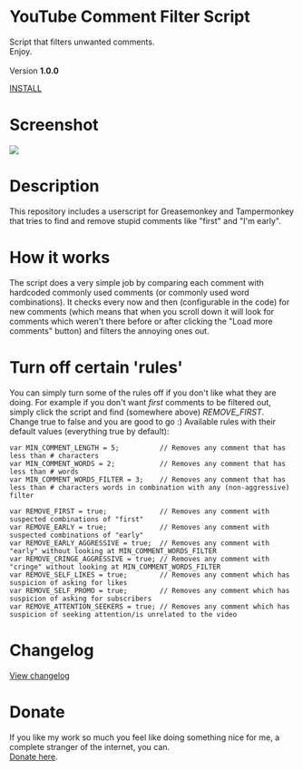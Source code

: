 # YouTube Comment Filter Script
Script that filters unwanted comments.
<BR/>
Enjoy.
<BR/><BR/>
Version <strong>1.0.0</strong>

<A HREF="https://github.com/TomONeill/youtube-comment-filter-script/raw/master/yt-comment-filter-latest.user.js">INSTALL</A>

# Screenshot
<IMG SRC="https://raw.githubusercontent.com/TomONeill/youtube-comment-filter-script/master/screenshots/preview.png" />

# Description
This repository includes a userscript for Greasemonkey and Tampermonkey that tries to find and remove stupid comments like "first" and "I'm early".

# How it works
The script does a very simple job by comparing each comment with hardcoded commonly used comments (or commonly used word combinations). It checks every now and then (configurable in the code) for new comments (which means that when you scroll down it will look for comments which weren't there before or after clicking the "Load more comments" button) and filters the annoying ones out.

# Turn off certain 'rules'
You can simply turn some of the rules off if you don't like what they are doing. For example if you don't want <i>first</i> comments to be filtered out, simply click the script and find (somewhere above) <i>REMOVE_FIRST</i>. Change true to false and you are good to go :)
Available rules with their default values (everything true by default):

	var MIN_COMMENT_LENGTH = 5;          // Removes any comment that has less than # characters
	var MIN_COMMENT_WORDS = 2;           // Removes any comment that has less than # words
	var MIN_COMMENT_WORDS_FILTER = 3;    // Removes any comment that has less than # characters words in combination with any (non-aggressive) filter
    
    var REMOVE_FIRST = true;             // Removes any comment with suspected combinations of "first"
    var REMOVE_EARLY = true;             // Removes any comment with suspected combinations of "early"
    var REMOVE_EARLY_AGGRESSIVE = true;  // Removes any comment with "early" without looking at MIN_COMMENT_WORDS_FILTER
    var REMOVE_CRINGE_AGGRESSIVE = true; // Removes any comment with "cringe" without looking at MIN_COMMENT_WORDS_FILTER
    var REMOVE_SELF_LIKES = true;        // Removes any comment which has suspicion of asking for likes
    var REMOVE_SELF_PROMO = true;        // Removes any comment which has suspicion of asking for subscribers
    var REMOVE_ATTENTION_SEEKERS = true; // Removes any comment which has suspicion of seeking attention/is unrelated to the video

# Changelog
<A HREF="https://raw.githubusercontent.com/TomONeill/youtube-comment-filter-script/master/changelog.txt">View changelog</A>

# Donate
If you like my work so much you feel like doing something nice for me, a complete stranger of the internet, you can.<BR />
<A HREF="https://www.paypal.me/TomONeill">Donate here</A>.

